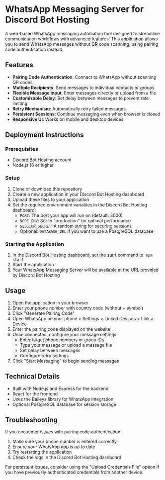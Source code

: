 # WhatsApp Messaging Server for Discord Bot Hosting

A web-based WhatsApp messaging automation tool designed to streamline communication workflows with advanced features. This application allows you to send WhatsApp messages without QR code scanning, using pairing code authentication instead.

## Features

- **Pairing Code Authentication**: Connect to WhatsApp without scanning QR codes
- **Multiple Recipients**: Send messages to individual contacts or groups
- **Flexible Message Input**: Enter messages directly or upload from a file
- **Customizable Delay**: Set delay between messages to prevent rate limiting
- **Retry Mechanism**: Automatically retry failed messages
- **Persistent Sessions**: Continue messaging even when browser is closed
- **Responsive UI**: Works on mobile and desktop devices

## Deployment Instructions

### Prerequisites

- Discord Bot Hosting account
- Node.js 16 or higher

### Setup

1. Clone or download this repository
2. Create a new application in your Discord Bot Hosting dashboard
3. Upload these files to your application
4. Set the required environment variables in the Discord Bot Hosting dashboard:
   - `PORT`: The port your app will run on (default: 3000)
   - `NODE_ENV`: Set to "production" for optimal performance
   - `SESSION_SECRET`: A random string for securing sessions
   - Optional: `DATABASE_URL` if you want to use a PostgreSQL database

### Starting the Application

1. In the Discord Bot Hosting dashboard, set the start command to: `npm start`
2. Start the application
3. Your WhatsApp Messaging Server will be available at the URL provided by Discord Bot Hosting

## Usage

1. Open the application in your browser
2. Enter your phone number with country code (without + symbol)
3. Click "Generate Pairing Code"
4. Open WhatsApp on your phone > Settings > Linked Devices > Link a Device
5. Enter the pairing code displayed on the website
6. Once connected, configure your message settings:
   - Enter target phone numbers or group IDs
   - Type your message or upload a message file
   - Set delay between messages
   - Configure retry settings
7. Click "Start Messaging" to begin sending messages

## Technical Details

- Built with Node.js and Express for the backend
- React for the frontend
- Uses the Baileys library for WhatsApp integration
- Optional PostgreSQL database for session storage

## Troubleshooting

If you encounter issues with pairing code authentication:
1. Make sure your phone number is entered correctly
2. Ensure your WhatsApp app is up to date
3. Try restarting the application
4. Check the logs in the Discord Bot Hosting dashboard

For persistent issues, consider using the "Upload Credentials File" option if you have previously authenticated credentials from another device.